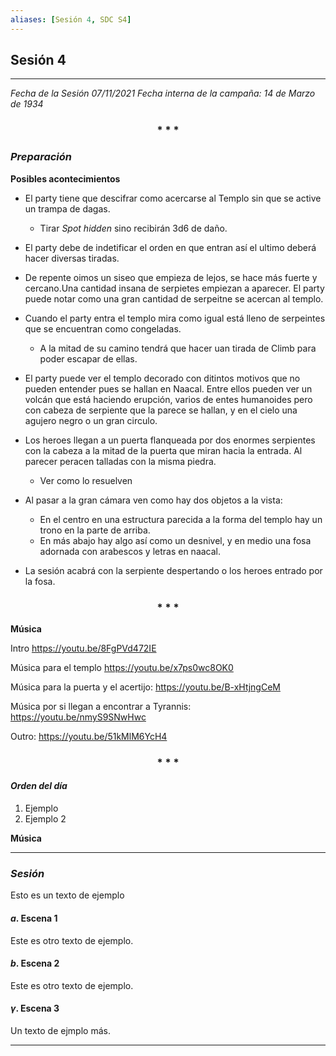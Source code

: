 ```yaml
---
aliases: [Sesión 4, SDC S4]
---
```



## Sesión 4
---

_Fecha de la Sesión 07/11/2021_
_Fecha interna de la campaña: 14 de Marzo de 1934_

<div align='center'>
   <h3> * * * </h3>
</div>

### _Preparación_

**Posibles acontecimientos**
+ El party tiene que descifrar como acercarse al Templo sin que se active un trampa de dagas.
	+ Tirar _Spot hidden_ sino recibirán 3d6 de daño.

+ El party debe de indetificar el orden en que entran así el ultimo deberá hacer diversas tiradas.

+ De repente oimos un siseo que empieza de lejos, se hace más fuerte y cercano.Una cantidad insana de serpietes empiezan a aparecer. El party puede notar como una gran cantidad de serpeitne se acercan al templo.

+ Cuando el party entra el templo mira como igual está lleno de serpeintes que se encuentran como congeladas. 
	+ A la mitad de su camino tendrá que hacer uan tirada de Climb para poder escapar de ellas.

+ El party puede ver el templo decorado con ditintos  motivos que no pueden entender pues se hallan en Naacal. Entre ellos pueden ver un volcán que está haciendo erupción, varios de entes humanoides pero con cabeza de serpiente que la parece se hallan, y en el cielo una agujero negro o un gran circulo.

+ Los heroes llegan a un puerta flanqueada por dos enormes serpientes con la cabeza a la mitad de la puerta que miran hacia la entrada. Al parecer peracen talladas con la misma piedra.
	+ Ver como lo resuelven

+ Al pasar a la gran cámara ven como hay dos objetos a la vista: 
	+ En el centro en una estructura parecida a la forma del templo hay un trono en la parte de arriba.
	+ En más abajo hay algo así como un desnivel, y en medio una fosa adornada con arabescos y letras en naacal.

+ La sesión acabrá con la serpiente despertando o los heroes entrado por la fosa.

<div align='center'>
   <h3> * * * </h3>
</div>

**Música**

Intro
https://youtu.be/8FgPVd472IE

Música para el templo
https://youtu.be/x7ps0wc8OK0

Música para la puerta y el acertijo:
https://youtu.be/B-xHtjngCeM

Música por si llegan a encontrar a Tyrannis:
https://youtu.be/nmyS9SNwHwc

Outro:
https://youtu.be/51kMlM6YcH4


<div align='center'>
   <h3> * * * </h3>
</div>

#### _Orden del día_

1. Ejemplo
2. Ejemplo 2


**Música**


---

### _Sesión_

Esto es un texto de ejemplo


#### $a$. Escena 1

Este es otro texto de ejemplo.


#### $b$. Escena 2

Este es otro texto de ejemplo.


#### $\gamma$. Escena 3

Un texto de ejmplo más.


---

